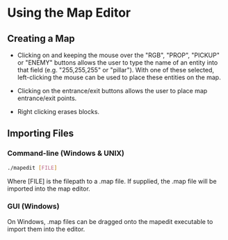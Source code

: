 # Using the Map Editor

## Creating a Map
- Clicking on and keeping the mouse over the "RGB", "PROP", "PICKUP" or "ENEMY" buttons allows the user to type the name of an entity into that field (e.g. "255,255,255" or "pillar"). With one of these selected, left-clicking the mouse can be used to place these entities on the map.

- Clicking on the entrance/exit buttons allows the user to place map entrance/exit points.

- Right clicking erases blocks.

## Importing Files
### Command-line (Windows & UNIX)
```bash
./mapedit [FILE]
```
Where [FILE] is the filepath to a .map file. If supplied, the .map file will be imported into the map editor.

### GUI (Windows)
On Windows, .map files can be dragged onto the mapedit executable to import them into the editor.
